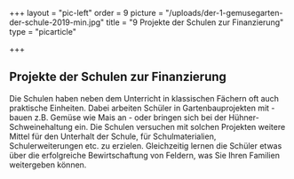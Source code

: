 +++
layout = "pic-left"
order = 9
picture = "/uploads/der-1-gemusegarten-der-schule-2019-min.jpg"
title = "9 Projekte der Schulen zur Finanzierung"
type = "picarticle"

+++
## Projekte der Schulen zur Finanzierung

Die Schulen haben neben dem Unterricht in klassischen Fächern oft auch praktische Einheiten. Dabei arbeiten Schüler in Gartenbauprojekten mit - bauen z.B. Gemüse wie Mais an - oder bringen sich bei der Hühner- Schweinehaltung ein. Die Schulen versuchen mit solchen Projekten weitere Mittel für den Unterhalt der Schule, für Schulmaterialien, Schulerweiterungen etc. zu erzielen. Gleichzeitig lernen die Schüler etwas über die erfolgreiche Bewirtschaftung von Feldern, was Sie Ihren Familien weitergeben können.